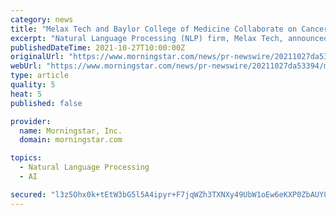 ```yaml
---
category: news
title: "Melax Tech and Baylor College of Medicine Collaborate on Cancer Natural Language Processing Project"
excerpt: "Natural Language Processing (NLP) firm, Melax Tech, announced today that it is moving forward with a text extraction project in conjunction with Houston's Baylor College of Medicine. Baylor and Melax Tech have developed processes that will retrieve cancer information from pathology reports."
publishedDateTime: 2021-10-27T10:00:00Z
originalUrl: "https://www.morningstar.com/news/pr-newswire/20211027da53394/melax-tech-and-baylor-college-of-medicine-collaborate-on-cancer-natural-language-processing-project"
webUrl: "https://www.morningstar.com/news/pr-newswire/20211027da53394/melax-tech-and-baylor-college-of-medicine-collaborate-on-cancer-natural-language-processing-project"
type: article
quality: 5
heat: 5
published: false

provider:
  name: Morningstar, Inc.
  domain: morningstar.com

topics:
  - Natural Language Processing
  - AI

secured: "l3z5Ohx0k+tEtW3bG5l5A4ipyr+F7jqWZh3TXNXy49UbW1oEw6eKXP0ZbAUY8q81frEyHpoEJAjBzjXSBhQHCVFgBCprqIh1zane70risPsjL+xZH//X323OBEpeesbl+kTLzal6UTlvsHbNCUFCidQT3iwQoIoxoxUGiKBOeuW5DoUxhAFzPl9k02nYGMrXNXzBLRbN2BkniDKVEUWyQnGaKEYbHfqcrY5bswT7o8euAB/GJCrm92c2w5G6HUaJTQYlQ8CfJmCHL5t51oUsqxI+4o/+l6Wlvbs9IYRXfaSC6P6Sz1eBLSCHqMCSLCEeuOvI3w2cIERGeQTW2wyQ9u7CjyavwZDmMTT9oY3nOjI=;4jv1CJv/wWnzOC0Gc7GqYA=="
---
```


